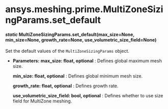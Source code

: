 <a id="ansys-meshing-prime-multizonesizingparams-set-default"></a>

# ansys.meshing.prime.MultiZoneSizingParams.set_default

<a id="ansys.meshing.prime.MultiZoneSizingParams.set_default"></a>

#### *static* MultiZoneSizingParams.set_default(max_size=None, min_size=None, growth_rate=None, use_volumetric_size_field=None)

Set the default values of the `MultiZoneSizingParams` object.

* **Parameters:**
  **max_size: float, optional**
  : Defines global maximum mesh size.

  **min_size: float, optional**
  : Defines global minimum mesh size.

  **growth_rate: float, optional**
  : Defines growth rate.

  **use_volumetric_size_field: bool, optional**
  : Defines whether to use size field for MultiZone meshing.

<!-- !! processed by numpydoc !! -->
